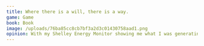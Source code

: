 ```yaml
---
title: Where there is a will, there is a way.
game: Game
book: Book
image: /uploads/76ba85cc8cb7bf3a2d3c01430758aad1.png
opinion: With my Shelley Energy Monitor showing me what I was generating and what was going to grid, I needed a better way yo visualize it. Google Sheets has a great feature called App Script that allows you to write small progams that will run regularly. After getting back into the coding I was able to whip up a small script to pull the data directly from the device using Shelley's cloud api, and with the data on in one sheet it was easy to create a nice graph. Now I can see in one glance what my energy usage is like and start build a full years worth of data.
---
```


